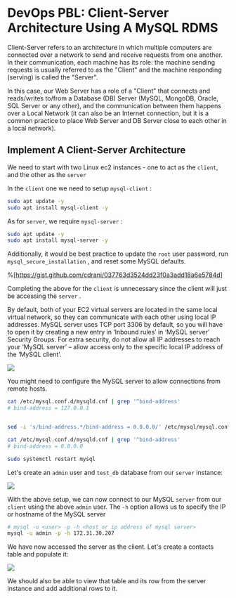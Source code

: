 # DevOps PBL: Client-Server Architecture Using A MySQL RDMS

Client-Server refers to an architecture in which multiple computers are connected over a network to send and receive requests from one another. In their communication, each machine has its role: the machine sending requests is usually referred to as the "Client" and the machine responding (serving) is called the "Server".

In this case, our Web Server has a role of a "Client" that connects and reads/writes to/from a Database (DB) Server (MySQL, MongoDB, Oracle, SQL Server or any other), and the communication between them happens over a Local Network (it can also be an Internet connection, but it is a common practice to place Web Server and DB Server close to each other in a local network).

## Implement A Client-Server Architecture

We need to start with two Linux ec2 instances - one to act as the `client`, and the other as the `server`

In the `client` one we need to setup `mysql-client` :

```bash
sudo apt update -y
sudo apt install mysql-client -y
```

As for `server`, we require `mysql-server` :

```bash
sudo apt update -y
sudo apt install mysql-server -y
```

Additionally, it would be best practice to update the `root` user password, run `mysql_secure_installation` , and reset some MySQL defaults.

%[https://gist.github.com/cdrani/037763d3524dd23f0a3add18a6e5784d] 

Completing the above for the `client` is unnecessary since the client will just be accessing the `server` .

By default, both of your EC2 virtual servers are located in the same local virtual network, so they can communicate with each other using local IP addresses. MySQL server uses TCP port 3306 by default, so you will have to open it by creating a new entry in ‘Inbound rules’ in ‘MySQL server’ Security Groups. For extra security, do not allow all IP addresses to reach your ‘MySQL server’ – allow access only to the specific local IP address of the ‘MySQL client’.

![](https://cdn.hashnode.com/res/hashnode/image/upload/v1675152881755/f270a5f1-6c58-4b2a-8573-36ec107ca8ed.png)

You might need to configure the MySQL server to allow connections from remote hosts.

```bash
cat /etc/mysql.conf.d/mysqld.cnf | grep '^bind-address'
# bind-address = 127.0.0.1


sed -i 's/bind-address.*/bind-address = 0.0.0.0/' /etc/mysql/mysql.conf.d/mysqld.cnf

cat /etc/mysql.conf.d/mysqld.cnf | grep '^bind-address'
# bind-address = 0.0.0.0

sudo systemctl restart mysql
```

Let's create an `admin` user and `test_db` database from our `server` instance:

![](https://cdn.hashnode.com/res/hashnode/image/upload/v1675154862151/4a81fbcd-7668-4b89-9f50-752af0215771.png)

With the above setup, we can now connect to our MySQL `server` from our `client` using the above `admin` user. The `-h` option allows us to specify the IP or hostname of the MySQL server

```bash
# mysql -u <user> -p -h <host or ip address of mysql server>
mysql -u admin -p -h 172.31.30.207
```

We have now accessed the server as the client. Let's create a contacts table and populate it:

![](https://cdn.hashnode.com/res/hashnode/image/upload/v1675156057946/e7f60893-ecb8-4637-b903-264f795e1b6e.png)

We should also be able to view that table and its row from the server instance and add additional rows to it.